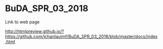 # BuDA_SPR_03_2018

Link to web page

http://htmlpreview.github.io/?https://github.com/jchanlauimf/BuDA_SPR_03_2018/blob/master/docs/index.html
